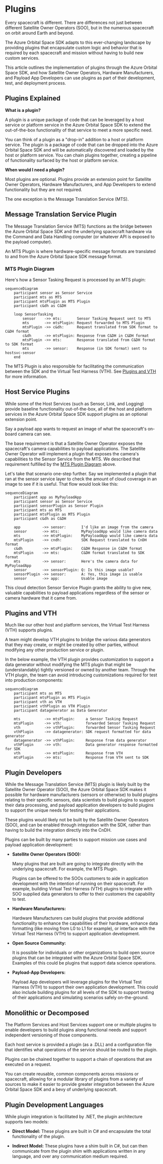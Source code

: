 # Plugins

Every spacecraft is different. There are differences not just between different Satellite Owner Operators (SOO), but in the numerous spacecraft on orbit around Earth and beyond.

The Azure Orbital Space SDK adapts to this ever-changing landscape by providing plugins that encapsulate custom logic and behavior that is required by each spacecraft and mission without having to build new custom services.

This article outlines the implementation of plugins through the Azure Orbital Space SDK, and how Satellite Owner Operators, Hardware Manufacturers, and Payload App Developers can use plugins as part of their development, test, and deployment process.

## Plugins Explained

**What is a plugin?**

A plugin is a unique package of code that can be leveraged by a host service or platform service in the Azure Orbital Space SDK to extend the out-of-the-box functionality of that service to meet a more specific need.

You can think of a plugin as a "drop-in" addition to a host or platform service. The plugin is a package of code that can be dropped into the Azure Orbital Space SDK and will be automatically discovered and loaded by the host or platform service. You can chain plugins together, creating a pipeline of functionality surfaced by the host or platform service.

**When would I need a plugin?**

Most plugins are optional. Plugins provide an extension point for Satellite Owner Operators, Hardware Manufacturers, and App Developers to extend functionality but they are not required.

The one exception is the Message Translation Service (MTS).

## Message Translation Service Plugin

The Message Translation Service (MTS) functions as the bridge between the Azure Orbital Space SDK and the underlying spacecraft hardware via the Command and Data Handling computer (or whatever API is exposed to the payload computer).

An MTS Plugin is where hardware-specific message formats are translated to and from the Azure Orbital Space SDK message format.

### MTS Plugin Diagram

Here's how a Sensor Tasking Request is processed by an MTS plugin:

```mermaid
sequenceDiagram
    participant sensor as Sensor Service
    participant mts as MTS
    participant mtsPlugin as MTS Plugin
    participant c&dh as C&DH

    loop SensorTasking
        sensor    ->> mts:       Sensor Tasking Request sent to MTS
        mts       ->> mtsPlugin: Request forwarded to MTS Plugin
        mtsPlugin ->> c&dh:      Request translated from SDK format to C&DH format
        c&dh      ->> mtsPlugin: Response from C&DH in C&DH format
        mtsPlugin ->> mts:       Response translated from C&DH format to SDK format
        mts       ->> sensor:    Response (in SDK format) sent to hostsvc-sensor
    end
```

The MTS Plugin is also responsible for facilitating the communication between the SDK and the Virtual Test Harness (VTH). See [Plugins and VTH](#plugins-and-vth) for more information.

## Host Service Plugins

While some of the Host Services (such as Sensor, Link, and Logging) provide baseline functionality out-of-the-box, all of the host and platform services in the Azure Orbital Space SDK support plugins as an optional extension point.

Say a payload app wants to request an image of what the spacecraft's on-board camera can see.

The base requirement is that a Satellite Owner Operator exposes the spacecraft's camera capabilities to payload applications. The Satellite Owner Operator will implement a plugin that exposes the camera's capabilities to the Sensor Service from the MTS. We described that requirement fulfilled by the [MTS Plugin Diagram](#mts-plugin-diagram) above.

Let's take that scenario one-step further. Say we implemented a plugin that ran at the sensor service layer to check the amount of cloud coverage in an image to see if it is useful.  That flow would look like this:

```mermaid
sequenceDiagram
    participant app as MyPayloadApp
    participant sensor as Sensor Service
    participant sensorPlugin as Sensor Plugin
    participant mts as MTS
    participant mtsPlugin as MTS Plugin
    participant c&dh as C&DH

    app          ->> sensor:       I'd like an image from the camera
    sensor       ->> mts:          MyPayloadApp would like camera data
    mts          ->> mtsPlugin:    MyPayloadApp would like camera data
    mtsPlugin    ->> cndh:         SDK Request translated to CnDH format
    c&dh         ->> mtsPlugin:    C&DH Response in C&DH format
    mtsPlugin    ->> mts:          C&DH format translated to SDK format
    mts          ->> sensor:       Here's the camera data for MyPayloadApp
    sensor       ->> sensorPlugin: Q: Is this image usable?
    sensorPlugin ->> sensor:       A: Yes, this image is usable
    sensor       ->> app:          Usable image
```

This cloud detection Sensor Service Plugin grants the ability to give new, valuable capabilities to payload applications regardless of the sensor or camera hardware that it came from.

## Plugins and VTH

Much like our other host and platform services, the Virtual Test Harness (VTH) supports plugins.

A team might develop VTH plugins to bridge the various data generators that they may create, or might be created by other parties, without modifying any other production service or plugin.

In the below example, the VTH plugin provides customization to support a data generator without modifying the MTS plugin that might be (understandably) tightly versioned or owned by another team. Through the VTH plugin, the team can avoid introducing customizations required for test into production components:

```mermaid
sequenceDiagram
    participant mts as MTS
    participant mtsPlugin as MTS Plugin
    participant vth as VTH
    participant vthPlugin as VTH Plugin
    participant datagenerator as Data Generator

    mts           ->> mtsPlugin:     a Sensor Tasking Request
    mtsPlugin     ->> vth:           forwarded Sensor Tasking Request
    vth           ->> vthPlugin:     forwarded Sensor Tasking Request
    vthPlugin     ->> datagenerator: SDK request formatted for data generator
    datagenerator ->> vthPlugin:     Response from data generator
    vthPlugin     ->> vth:           Data generator response formatted for SDK
    vth           ->> mtsPlugin:     Response from VTH
    mtsPlugin     ->> mts:           Response from VTH sent to SDK
```

## Plugin Developers

While the Message Translation Service (MTS) plugin is likely built by the Satellite Owner Operator (SOO), the Azure Orbital Space SDK makes it possible for hardware manufacturers (sensors or otherwise) to build plugins relating to their specific sensors, data scientists to build plugins to support their data processing, and payload application developers to build plugins to support the unique needs for testing their applications.

These plugins would likely not be built by the Satellite Owner Operators (SOO), and can be enabled through integration with the SDK, rather than having to build the integration directly into the CnDH.

Plugins can be built by many parties to support mission use cases and payload application development:

- **Satellite Owner Operators (SOO):**

    Many plugins that are built are going to integrate directly with the underlying spacecraft. For example, the MTS Plugin.

    Plugins can be offered to the SOOs customers to aide in application development with the intention of running on their spacecraft. For example, building Virtual Test Harness (VTH) plugins to integrate with SOO supplied data generators to offer to their customers the capability to test.

- **Hardware Manufacturers:**

    Hardware Manufacturers can build plugins that provide additional functionality to enhance the capabilities of their hardware, enhance data formatting (like moving from L0 to L1 for example), or interface with the Virtual Test Harness (VTH) to support application development.

- **Open Source Community:**

    It is possible for individuals or other organizations to build open source plugins that can be integrated with the Azure Orbital Space SDK. Examples of this could be plugins that support data science operations.

- **Payload-App Developers:**

    Payload App developers will leverage plugins for the Virtual Test Harness (VTH) to support their own application development. This could also include building plugins for all levels of the SDK to support testing of their applications and simulating scenarios safely on-the-ground.

## Monolithic or Decomposed

The Platform Services and Host Services support one or multiple plugins to enable developers to build plugins along functional needs and support independent versioning of those components.

Each host service is provided a plugin (as a .DLL) and a configuration file that identifies what operations of the service should be routed to the plugin.

Plugins can be chained together to support a chain of operations that are executed on a request.

You can create reusable, common components across missions or spacecraft, allowing for a modular library of plugins from a variety of sources to make it easier to provide greater integration between the Azure Orbital Space SDK and a bevy of underlying spacecraft.

## Plugin Development Languages

While plugin integration is facilitated by .NET, the plugin architecture supports two models:

- **Direct Model:** These plugins are built in C# and encapsulate the total functionality of the plugin.

- **Indirect Model:** These plugins have a shim built in C#, but can then communicate from the plugin shim with applications written in any language, and over any communication medium required.
